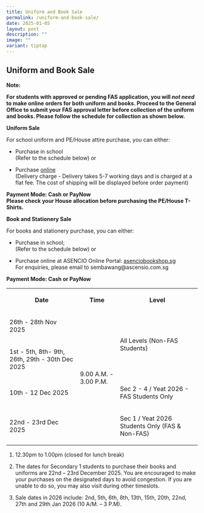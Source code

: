 ```yaml
---
title: Uniform and Book Sale
permalink: /uniform-and-book-sale/
date: 2025-01-05
layout: post
description: ""
image: ""
variant: tiptap
---
```

<h2>Uniform and Book Sale</h2>
<p><strong>Note:</strong>
</p>
<p><strong>For students with approved or pending FAS application, you will <em>not need</em> to make online orders for both uniform and books. Proceed to the General Office to submit your FAS approval letter before collection of the uniform and books. Please follow the schedule for collection as shown below.</strong>
</p>
<p><strong>Uniform Sale</strong>
</p>
<p>For school uniform and PE/House attire purchase, you can either:</p>
<ul data-tight="true" class="tight">
<li>
<p>Purchase in school
<br>(Refer to the schedule below) or</p>
</li>
<li>
<p>Purchase <a href="https://www.beauvoix.com.sg/products/sembawang-secondary-school" rel="noopener noreferrer nofollow" target="_blank">online</a>
<br>(Delivery charge - Delivery takes 5-7 working days and is charged at a
flat fee. The cost of shipping will be displayed before order payment)</p>
</li>
</ul>
<p><strong>Payment Mode: Cash or PayNow <br>Please check your House allocation before purchasing the PE/House T-Shirts.</strong>
</p>
<p><strong>Book and Stationery Sale</strong>
</p>
<p>For books and stationery purchase, you can either:</p>
<ul data-tight="true" class="tight">
<li>
<p>Purchase in school;
<br>(Refer to the schedule below) or</p>
</li>
<li>
<p>Purchase online at ASENCIO Online Portal: <a href="https://asenciobookshop.sg" rel="noopener noreferrer nofollow" target="_blank">asenciobookshop.sg</a>
<br>For enquiries, please email to sembawang@ascensio.com.sg</p>
</li>
</ul>
<p><strong>Payment Mode: Cash or PayNow</strong>
</p>
<table style="minWidth: 75px">
<colgroup>
<col>
<col>
<col>
</colgroup>
<tbody>
<tr>
<th rowspan="1" colspan="1">
<p>Date</p>
</th>
<th rowspan="1" colspan="1">
<p>Time</p>
</th>
<th rowspan="1" colspan="1">
<p>Level</p>
</th>
</tr>
<tr>
<td rowspan="1" colspan="1">
<p>26th - 28th Nov 2025</p>
</td>
<td rowspan="4" colspan="1">
<p></p>
<p></p>
<p></p>
<p></p>
<p></p>
<p>9.00 A.M. - 3.00 P.M.</p>
</td>
<td rowspan="2" colspan="1">
<p>All Levels (Non-FAS Students)</p>
</td>
</tr>
<tr>
<td rowspan="1" colspan="1">
<p>1st - 5th, 8th- 9th, 26th, 29th - 30th Dec 2025</p>
</td>
</tr>
<tr>
<td rowspan="1" colspan="1">
<p>10th - 12 Dec 2025</p>
</td>
<td rowspan="1" colspan="1">
<p>Sec 2 - 4 / Yeat 2026 - FAS Students Only</p>
</td>
</tr>
<tr>
<td rowspan="1" colspan="1">
<p>22nd - 23rd Dec 2025</p>
</td>
<td rowspan="1" colspan="1">
<p>Sec 1 / Yeat 2026 Students Only (FAS &amp; Non-FAS)</p>
</td>
</tr>
</tbody>
</table>
<ol data-tight="true" class="tight">
<li>
<p>12.30pm to 1.00pm (closed for lunch break)</p>
</li>
<li>
<p>The dates for Secondary 1 students to purchase their books and uniforms
are 22nd – 23rd December 2025. You are encouraged to make your purchases
on the designated days to avoid congestion. If you are unable to do so,
you may also visit during other timeslots.</p>
</li>
<li>
<p>Sale dates in 2026 include: 2nd, 5th, 6th, 8th, 13th, 15th, 20th, 22nd,
27th and 29th Jan 2026 (10 A/M. – 3 P.M).</p>
</li>
</ol>
<p></p>